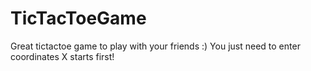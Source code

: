 # TicTacToeGame
Great tictactoe game to play with your friends :)
You just need to enter coordinates 
X starts first!
